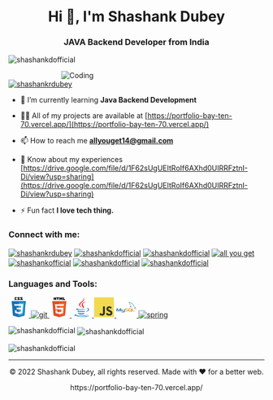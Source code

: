 <h1 align="center">Hi 👋, I'm Shashank Dubey</h1>
<h3 align="center">JAVA Backend Developer from India</h3>

<p align="left"> <img src="https://komarev.com/ghpvc/?username=shashankdofficial&label=Profile%20views&color=0e75b6&style=flat" alt="shashankdofficial" /> </p>

<img align="right" alt="Coding" width="400" src="https://cdn.dribbble.com/users/1162077/screenshots/3848914/programmer.gif">

<!-- <p align="left"> <a href="https://github.com/ryo-ma/github-profile-trophy"><img src="https://github-profile-trophy.vercel.app/?username=shashankdofficial" alt="shashankdofficial" /></a> </p> -->

<p align="left"> <a href="https://twitter.com/shashankrdubey" target="blank"><img src="https://img.shields.io/twitter/follow/shashankrdubey?logo=twitter&style=for-the-badge" alt="shashankrdubey" /></a> </p>

- 🌱 I’m currently learning **Java Backend Development**

- 👨‍💻 All of my projects are available at [https://portfolio-bay-ten-70.vercel.app/](https://portfolio-bay-ten-70.vercel.app/)

- 📫 How to reach me **allyouget14@gmail.com**

- 📄 Know about my experiences [https://drive.google.com/file/d/1F62sUgUEItRoIf6AXhd0UIRRFztnI-Di/view?usp=sharing](https://drive.google.com/file/d/1F62sUgUEItRoIf6AXhd0UIRRFztnI-Di/view?usp=sharing)

- ⚡ Fun fact **I love tech thing.**

<h3 align="left">Connect with me:</h3>
<p align="left">
<a href="https://twitter.com/shashankrdubey" target="blank"><img align="center" src="https://raw.githubusercontent.com/rahuldkjain/github-profile-readme-generator/master/src/images/icons/Social/twitter.svg" alt="shashankrdubey" height="30" width="40" /></a>
<a href="https://linkedin.com/in/shashankdofficial" target="blank"><img align="center" src="https://raw.githubusercontent.com/rahuldkjain/github-profile-readme-generator/master/src/images/icons/Social/linked-in-alt.svg" alt="shashankdofficial" height="30" width="40" /></a>
<a href="https://instagram.com/shashankdofficial" target="blank"><img align="center" src="https://raw.githubusercontent.com/rahuldkjain/github-profile-readme-generator/master/src/images/icons/Social/instagram.svg" alt="shashankdofficial" height="30" width="40" /></a>
<a href="https://www.youtube.com/c/all you get" target="blank"><img align="center" src="https://raw.githubusercontent.com/rahuldkjain/github-profile-readme-generator/master/src/images/icons/Social/youtube.svg" alt="all you get" height="30" width="40" /></a>
<a href="https://www.hackerrank.com/shashankofficial" target="blank"><img align="center" src="https://raw.githubusercontent.com/rahuldkjain/github-profile-readme-generator/master/src/images/icons/Social/hackerrank.svg" alt="shashankofficial" height="30" width="40" /></a>
<a href="https://www.leetcode.com/shashankdofficial" target="blank"><img align="center" src="https://raw.githubusercontent.com/rahuldkjain/github-profile-readme-generator/master/src/images/icons/Social/leet-code.svg" alt="shashankdofficial" height="30" width="40" /></a>
<a href="https://www.hackerearth.com/shashankdofficial" target="blank"><img align="center" src="https://raw.githubusercontent.com/rahuldkjain/github-profile-readme-generator/master/src/images/icons/Social/hackerearth.svg" alt="shashankdofficial" height="30" width="40" /></a>
</p>

<h3 align="left">Languages and Tools:</h3>
<p align="left"> <a href="https://www.w3schools.com/css/" target="_blank" rel="noreferrer"> <img src="https://raw.githubusercontent.com/devicons/devicon/master/icons/css3/css3-original-wordmark.svg" alt="css3" width="40" height="40"/> </a> <a href="https://git-scm.com/" target="_blank" rel="noreferrer"> <img src="https://www.vectorlogo.zone/logos/git-scm/git-scm-icon.svg" alt="git" width="40" height="40"/> </a> <a href="https://www.w3.org/html/" target="_blank" rel="noreferrer"> <img src="https://raw.githubusercontent.com/devicons/devicon/master/icons/html5/html5-original-wordmark.svg" alt="html5" width="40" height="40"/> </a> <a href="https://www.java.com" target="_blank" rel="noreferrer"> <img src="https://raw.githubusercontent.com/devicons/devicon/master/icons/java/java-original.svg" alt="java" width="40" height="40"/> </a> <a href="https://developer.mozilla.org/en-US/docs/Web/JavaScript" target="_blank" rel="noreferrer"> <img src="https://raw.githubusercontent.com/devicons/devicon/master/icons/javascript/javascript-original.svg" alt="javascript" width="40" height="40"/> </a> <a href="https://www.mysql.com/" target="_blank" rel="noreferrer"> <img src="https://raw.githubusercontent.com/devicons/devicon/master/icons/mysql/mysql-original-wordmark.svg" alt="mysql" width="40" height="40"/> </a> <a href="https://spring.io/" target="_blank" rel="noreferrer"> <img src="https://www.vectorlogo.zone/logos/springio/springio-icon.svg" alt="spring" width="40" height="40"/> </a> </p>

<p><img align="left" src="https://github-readme-stats.vercel.app/api/top-langs?username=shashankdofficial&show_icons=true&locale=en&layout=compact" alt="shashankdofficial" /></p>

<p>&nbsp;<img align="center" src="https://github-readme-stats.vercel.app/api?username=shashankdofficial&show_icons=true&locale=en" alt="shashankdofficial" /></p>

<p><img align="center" src="https://github-readme-streak-stats.herokuapp.com/?user=shashankdofficial&" alt="shashankdofficial" /></p>

---
<p align="center"> © 2022 Shashank Dubey, all rights reserved. Made with ❤️ for a better web. </p>
<p align="center">
 https://portfolio-bay-ten-70.vercel.app/
</p>
